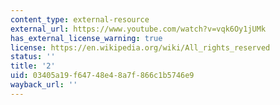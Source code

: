 ```yaml
---
content_type: external-resource
external_url: https://www.youtube.com/watch?v=vqk6Oy1jUMk
has_external_license_warning: true
license: https://en.wikipedia.org/wiki/All_rights_reserved
status: ''
title: '2'
uid: 03405a19-f647-48e4-8a7f-866c1b5746e9
wayback_url: ''
---
```

